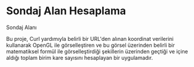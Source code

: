 # Sondaj Alan Hesaplama
Sondaj Alanı

Bu proje, Curl yardımıyla belirli bir URL'den alınan koordinat verilerini kullanarak OpenGL ile görselleştiren ve bu görsel üzerinden belirli bir matematiksel formül ile görselleştirdiği şekillerin üzerinden geçtiği ve içine aldığı toplam birim kare sayısını hesaplayan bir uygulamadır.
